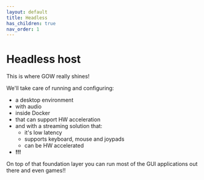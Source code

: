 ```yaml
---
layout: default
title: Headless
has_children: true
nav_order: 1
---
```


# Headless host

This is where GOW really shines!

We'll take care of running and configuring:
- a desktop environment 
- with audio 
- inside Docker 
- that can support HW acceleration
- and with a streaming solution that:
    - it's low latency
    - supports keyboard, mouse and joypads
    - can be HW accelerated
- **!!!**

On top of that foundation layer you can run most of the GUI applications out there and even games!!